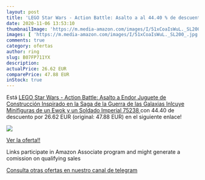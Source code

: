 ```yaml
---
layout: post
title: 'LEGO Star Wars - Action Battle: Asalto a al 44.40 % de descuento'
date: 2020-11-06 13:53:10
thumbnailImage: 'https://m.media-amazon.com/images/I/51xCoaIsWuL._SL200_.jpg'
images: [ 'https://m.media-amazon.com/images/I/51xCoaIsWuL._SL200_.jpg' ]
comments: true
category: ofertas
author: ring
slug: B07FP711YX
description:
actualPrice: 26.62 EUR
comparePrice: 47.88 EUR
inStock: true
---
```


Está [LEGO Star Wars - Action Battle: Asalto a Endor  Juguete de Construcción Inspirado en la Saga de la Guerra de las Galaxias  Inlcuye Minifiguras de un Ewok y un Soldado Imperial  75238 ](https://www.amazon.es/dp/B07FP711YX/?tag=redken-21) con 44.40 de descuento por 26.62 EUR (original: 47.88 EUR) en el siguiente enlace!

[![](https://m.media-amazon.com/images/I/51xCoaIsWuL._SL200_.jpg)](https://www.amazon.es/dp/B07FP711YX/?tag=redken-21)

[Ver la oferta!!](https://www.amazon.es/dp/B07FP711YX/?tag=redken-21)

Links participate in Amazon Associate program and might generate a comission on qualifying sales

[Consulta otras ofertas en nuestro canal de telegram](https://t.me/s/ofertas25)

